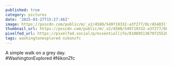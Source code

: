 ```yaml
---
published: true
category: pictures
date: '2025-03-27T15:27:46Z'
image: https://pxscdn.com/public/m/_v2/4580/549719332-a3f277/OLrA54D3ltLA/mivOJUlavVanSpJILr9j0Jl4YQKUl1K5pTvpaOyk.jpg
thumbnail_url: https://pxscdn.com/public/m/_v2/4580/549719332-a3f277/OLrA54D3ltLA/mivOJUlavVanSpJILr9j0Jl4YQKUl1K5pTvpaOyk_thumb.jpg
pixelfed_url: https://pixelfed.social/p/essentiallife/810895136707255261
tags: washingtonexplored nikonzfc
---
```


A simple walk on a grey day.  
#WashingtonExplored #NikonZfc